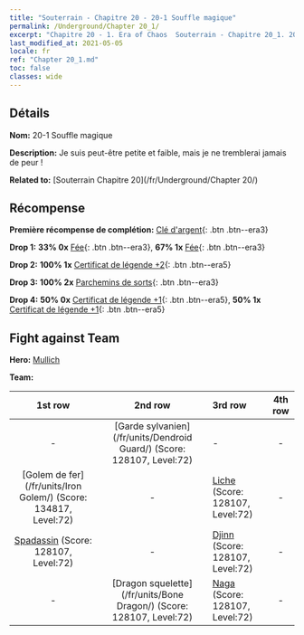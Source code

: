 ```yaml
---
title: "Souterrain - Chapitre 20 - 20-1 Souffle magique"
permalink: /Underground/Chapter 20_1/
excerpt: "Chapitre 20 - 1. Era of Chaos  Souterrain - Chapitre 20_1. 20-1 Souffle magique"
last_modified_at: 2021-05-05
locale: fr
ref: "Chapter 20_1.md"
toc: false
classes: wide
---
```


## Détails

 **Nom:** 20-1 Souffle magique

 **Description:** Je suis peut-être petite et faible, mais je ne tremblerai jamais de peur !

 **Related to:** [Souterrain Chapitre 20](/fr/Underground/Chapter 20/)

## Récompense

 **Première récompense de complétion:** [Clé d'argent](/ItemsFR/con_693/){: .btn .btn--era3}

 **Drop 1:** **33% 0x** [Fée](/ItemsFR/unt_262/){: .btn .btn--era3}, **67% 1x** [Fée](/ItemsFR/unt_262/){: .btn .btn--era3}

 **Drop 2:** **100% 1x** [Certificat de légende +2](/ItemsFR/mat_81/){: .btn .btn--era5}

 **Drop 3:** **100% 2x** [Parchemins de sorts](/ItemsFR/con_694/){: .btn .btn--era3}

 **Drop 4:** **50% 0x** [Certificat de légende +1](/ItemsFR/mat_74/){: .btn .btn--era5}, **50% 1x** [Certificat de légende +1](/ItemsFR/mat_74/){: .btn .btn--era5}


## Fight against Team
 **Hero:** [Mullich](/fr/heroes/Mullich/)

 **Team:**


  | 1st row | 2nd row | 3rd row | 4th row |
  |:----:|:----:|:----|:----:|
  | - | [Garde sylvanien](/fr/units/Dendroid Guard/) (Score: 128107, Level:72)  | - | - |
  | [Golem de fer](/fr/units/Iron Golem/) (Score: 134817, Level:72)  | - | [Liche](/fr/units/Lich/) (Score: 128107, Level:72)  | - |
  | [Spadassin](/fr/units/Swordsman/) (Score: 128107, Level:72)  | - | [Djinn](/fr/units/Genie/) (Score: 128107, Level:72)  | - |
  | - | [Dragon squelette](/fr/units/Bone Dragon/) (Score: 128107, Level:72)  | [Naga](/fr/units/Naga/) (Score: 128107, Level:72)  | - |



